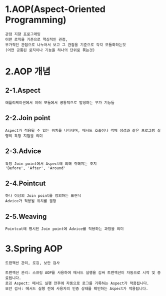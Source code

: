 # 1.AOP(Aspect-Oriented Programming)
    관점 지향 프로그래밍
    어떤 로직을 기준으로 핵심적인 관점, 
    부가적인 관점으로 나누어서 보고 그 관점을 기준으로 각각 모듈화하는것 
    (어떤 공통된 로직이나 기능을 하나의 단위로 묶는것)


# 2.AOP 개념
## 2-1.Aspect
    애플리케이션에서 여러 모듈에서 공통적으로 발생하는 부가 기능들

## 2-2.Join point
    Aspect가 적용될 수 있는 위치를 나타내며, 메서드 호출이나 객체 생성과 같은 프로그램 실행의 특정 지점을 의미
    
## 2-3.Advice
    특정 Join point에서 Aspect에 의해 취해지는 조치   
    'Before', 'After', 'Around'
## 2-4.Pointcut
    하나 이상의 Join point를 정의하는 표현식
    Advice가 적용될 위치를 결정
## 2-5.Weaving
    Pointcut에 명시된 Join point에 Advice를 적용하는 과정을 의미

# 3.Spring AOP
    트랜잭션 관리, 로깅, 보안 검사
    
    트랜잭션 관리: 스프링 AOP를 사용하여 메서드 실행을 감싸 트랜잭션이 자동으로 시작 및 종료됩니다.
    로깅 Aspect: 메서드 실행 전후에 자동으로 로그를 기록하는 Aspect가 적용됩니다.
    보안 검사: 메서드 실행 전에 사용자의 인증 상태를 확인하는 Aspect가 적용됩니다.
